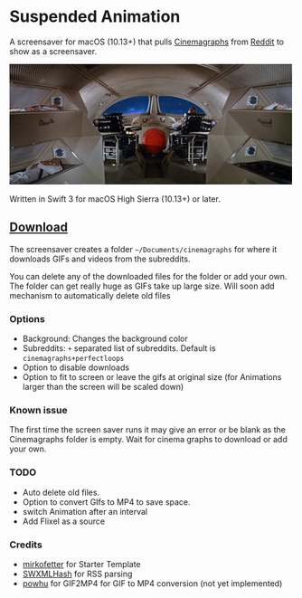 # Suspended Animation
A screensaver for macOS (10.13+) that pulls [Cinemagraphs](https://en.wikipedia.org/wiki/Cinemagraph) from [Reddit](https://www.reddit.com/) to show as a screensaver.

![suspended animation](https://github.com/ankitshekhawat/SuspendedAnimation/raw/master/cine.gif)


Written in Swift 3 for macOS High Sierra (10.13+) or later. 

## [Download](https://github.com/ankitshekhawat/SuspendedAnimation/releases/latest) 

The screensaver creates a folder `~/Documents/cinemagraphs` for where it downloads GIFs and videos from the subreddits.

You can delete any of the downloaded files for the folder or add your own.
The folder can get really huge as GIFs take up large size. Will soon add mechanism to automatically delete old files 

### Options
- Background: Changes the background color
- Subreddits: `+` separated list of subreddits. Default is `cinemagraphs+perfectloops`
- Option to disable downloads
- Option to fit to screen or leave the gifs at original size (for Animations larger than the screen will be scaled down)
### Known issue
The first time the screen saver runs it may give an error or be blank as the Cinemagraphs folder is empty. Wait for cinema graphs to download or add your own.
### TODO
- Auto delete old files.
- Option to convert GIfs to MP4 to save space. 
- switch Animation after an interval
- Add Flixel as a source

### Credits
- [mirkofetter](https://github.com/mirkofetter/ScreenSaverMinimal) for Starter Template 
- [SWXMLHash](https://github.com/drmohundro/SWXMLHash)  for RSS parsing
- [powhu](https://github.com/powhu) for GIF2MP4 for GIF to MP4 conversion (not yet implemented) 
